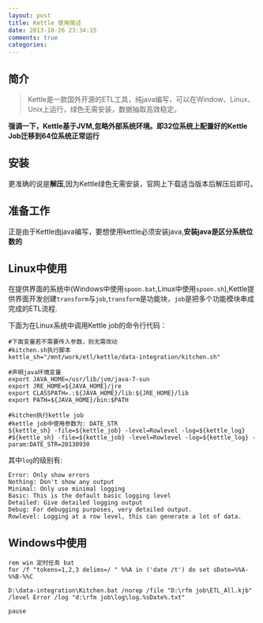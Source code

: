 ```yaml
---
layout: post
title: Kettle 使用简述
date: 2013-10-26 23:34:15
comments: true
categories: 
---
```

## 简介

> Kettle是一款国外开源的ETL工具，纯java编写，可以在Window、Linux、Unix上运行，绿色无需安装，数据抽取高效稳定。

**强调一下，Kettle基于JVM,忽略外部系统环境。即32位系统上配置好的Kettle Job迁移到64位系统正常运行**

## 安装

更准确的说是**解压**,因为Kettle绿色无需安装，官网上下载适当版本后解压后即可。

## 准备工作

正是由于Kettle由java编写，要想使用kettle必须安装java,**安装java是区分系统位数的**

## Linux中使用

在提供界面的系统中(Windows中使用`spoon.bat`,Linux中使用`spoon.sh`),Kettle提供界面开发创建`transform`与`job`,`transform`是功能块，`job`是把多个功能模块串成完成的ETL流程.


下面为在Linux系统中调用Kettle job的命令行代码：

    #下面变量若不需要传入参数，则无需改动
    #kitchen.sh执行脚本
    kettle_sh="/mnt/work/etl/kettle/data-integration/kitchen.sh"            
    
    #声明java环境变量
    export JAVA_HOME=/usr/lib/jvm/java-7-sun
    export JRE_HOME=${JAVA_HOME}/jre
    export CLASSPATH=.:${JAVA_HOME}/lib:${JRE_HOME}/lib
    export PATH=${JAVA_HOME}/bin:$PATH
    
    #kitchen执行kettle job
    #kettle job中使用参数为: DATE_STR
    ${kettle_sh} -file=${kettle_job} -level=Rowlevel -log=${kettle_log}
    #${kettle_sh} -file=${kettle_job} -level=Rowlevel -log=${kettle_log} -param:DATE_STR=20130930

其中`log`的级别有:

    Error: Only show errors
    Nothing: Don't show any output
    Minimal: Only use minimal logging
    Basic: This is the default basic logging level
    Detailed: Give detailed logging output
    Debug: For debugging purposes, very detailed output.
    Rowlevel: Logging at a row level, this can generate a lot of data.

## Windows中使用

    rem win 定时任务 bat
    for /f "tokens=1,2,3 delims=/ " %%A in ('date /t') do set sDate=%%A-%%B-%%C
    
    D:\data-integration\Kitchen.bat /norep /file "D:\rfm job\ETL_All.kjb" /level Error /log "d:\rfm job\log\log.%sDate%.txt"
    
    pause
